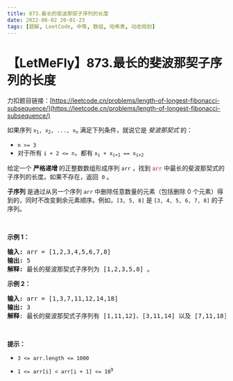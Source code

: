 ```yaml
---
title: 873.最长的斐波那契子序列的长度
date: 2022-06-02 20-01-23
tags: [题解, LeetCode, 中等, 数组, 哈希表, 动态规划]
---
```


# 【LetMeFly】873.最长的斐波那契子序列的长度

力扣题目链接：[https://leetcode.cn/problems/length-of-longest-fibonacci-subsequence/](https://leetcode.cn/problems/length-of-longest-fibonacci-subsequence/)

<p>如果序列&nbsp;<code>x<sub>1</sub>, x<sub>2</sub>, ..., x<sub>n</sub></code>&nbsp;满足下列条件，就说它是&nbsp;<em>斐波那契式&nbsp;</em>的：</p>

<ul>
	<li><code>n &gt;= 3</code></li>
	<li>对于所有&nbsp;<code>i + 2 &lt;= n</code>，都有&nbsp;<code>x<sub>i</sub>&nbsp;+ x<sub>i+1</sub>&nbsp;== x<sub>i+2</sub></code></li>
</ul>

<p>给定一个&nbsp;<strong>严格递增&nbsp;</strong>的正整数数组形成序列 <code>arr</code>&nbsp;，找到 <code><font color="#c7254e"><font face="Menlo, Monaco, Consolas, Courier New, monospace"><span style="font-size:12.600000381469727px"><span style="caret-color:#c7254e"><span style="background-color:#f9f2f4">arr</span></span></span></font></font></code>&nbsp;中最长的斐波那契式的子序列的长度。如果不存在，返回&nbsp;&nbsp;<code>0</code> 。</p>

<p><strong>子序列</strong> 是通过从另一个序列 <code>arr</code> 中删除任意数量的元素（包括删除 0 个元素）得到的，同时不改变剩余元素顺序。例如，<code>[3, 5, 8]</code> 是 <code>[3, 4, 5, 6, 7, 8]</code>&nbsp;的子序列。</p>

<p>&nbsp;</p>

<ul>
</ul>

<p><strong>示例 1：</strong></p>

<pre>
<strong>输入: </strong>arr =<strong> </strong>[1,2,3,4,5,6,7,8]
<strong>输出: </strong>5
<strong>解释: </strong>最长的斐波那契式子序列为 [1,2,3,5,8] 。
</pre>

<p><strong>示例&nbsp;2：</strong></p>

<pre>
<strong>输入: </strong>arr =<strong> </strong>[1,3,7,11,12,14,18]
<strong>输出: </strong>3
<strong>解释</strong>: 最长的斐波那契式子序列有 [1,11,12]、[3,11,14] 以及 [7,11,18] 。
</pre>

<p>&nbsp;</p>

<p><strong>提示：</strong></p>

<ul>
	<li><code>3 &lt;= arr.length &lt;= 1000</code></li>
	<li>
	<p><code>1 &lt;= arr[i] &lt; arr[i + 1] &lt;= 10<sup>9</sup></code></p>
	</li>
</ul>


    